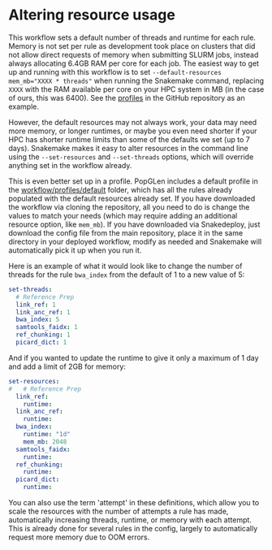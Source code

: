 # Altering resource usage

This workflow sets a default number of threads and runtime for each rule. Memory
is not set per rule as development took place on clusters that did not allow
direct requests of memory when submitting SLURM jobs, instead always allocating
6.4GB RAM per core for each job. The easiest way to get up and running with this
workflow is to set `--default-resources mem_mb="XXXX * threads"` when running
the Snakemake command, replacing `XXXX` with the RAM available per core on your
HPC system in MB (in the case of ours, this was 6400). See the
[profiles](https://github.com/zjnolen/PopGLen/tree/v0.4.0/workflow/profiles) in
the GitHub repository as an example.

However, the default resources may not always work, your data may need more
memory, or longer runtimes, or maybe you even need shorter if your HPC has
shorter runtime limits than some of the defaults we set (up to 7 days).
Snakemake makes it easy to alter resources in the command line using the
`--set-resources` and `--set-threads` options, which will override anything set
in the workflow already.

This is even better set up in a profile. PopGLen includes a default profile in
the
[workflow/profiles/default](https://github.com/zjnolen/PopGLen/tree/v0.4.0/workflow/profiles/default)
folder, which has all the rules already populated with the default resources
already set. If you have downloaded the workflow via cloning the repository, all
you need to do is change the values to match your needs (which may require
adding an additional resource option, like `mem_mb`). If you have downloaded via
Snakedeploy, just download the config file from the main repository, place it in
the same directory in your deployed workflow, modify as needed and Snakemake
will automatically pick it up when you run it.

Here is an example of what it would look like to change the number of threads
for the rule `bwa_index` from the default of 1 to a new value of 5:

```yaml linenums="1" hl_lines="5" title="workflow/profiles/default/config.yaml"
set-threads:
  # Reference Prep
  link_ref: 1
  link_anc_ref: 1
  bwa_index: 5
  samtools_faidx: 1
  ref_chunking: 1
  picard_dict: 1
```

And if you wanted to update the runtime to give it only a maximum of 1 day and
add a limit of 2GB for memory:

```yaml linenums="150" hl_lines="5-7" title="workflow/profiles/default/config.yaml"
set-resources:
#   # Reference Prep
  link_ref:
    runtime:
  link_anc_ref:
    runtime:
  bwa_index:
    runtime: "1d"
    mem_mb: 2048
  samtools_faidx:
    runtime:
  ref_chunking:
    runtime:
  picard_dict:
    runtime:
```

You can also use the term 'attempt' in these definitions, which allow you to
scale the resources with the number of attempts a rule has made, automatically
increasing threads, runtime, or memory with each attempt. This is already done
for several rules in the config, largely to automatically request more memory
due to OOM errors.

